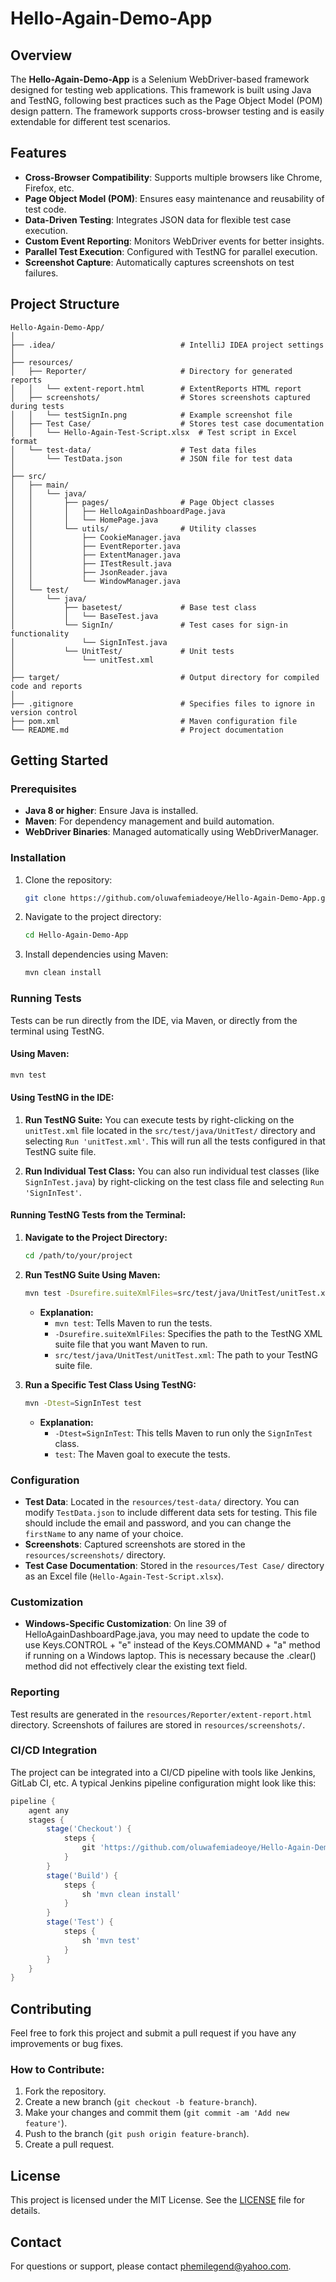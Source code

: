 # Hello-Again-Demo-App

## Overview

The **Hello-Again-Demo-App** is a Selenium WebDriver-based framework designed for testing web applications. This framework is built using Java and TestNG, following best practices such as the Page Object Model (POM) design pattern. The framework supports cross-browser testing and is easily extendable for different test scenarios.

## Features

- **Cross-Browser Compatibility**: Supports multiple browsers like Chrome, Firefox, etc.
- **Page Object Model (POM)**: Ensures easy maintenance and reusability of test code.
- **Data-Driven Testing**: Integrates JSON data for flexible test case execution.
- **Custom Event Reporting**: Monitors WebDriver events for better insights.
- **Parallel Test Execution**: Configured with TestNG for parallel execution.
- **Screenshot Capture**: Automatically captures screenshots on test failures.

## Project Structure

```
Hello-Again-Demo-App/
│
├── .idea/                            # IntelliJ IDEA project settings
│
├── resources/
│   ├── Reporter/                     # Directory for generated reports
│   │   └── extent-report.html        # ExtentReports HTML report
│   ├── screenshots/                  # Stores screenshots captured during tests
│   │   └── testSignIn.png            # Example screenshot file
│   ├── Test Case/                    # Stores test case documentation
│   │   └── Hello-Again-Test-Script.xlsx  # Test script in Excel format
│   └── test-data/                    # Test data files
│       └── TestData.json             # JSON file for test data
│
├── src/
│   ├── main/
│   │   └── java/
│   │       ├── pages/                # Page Object classes
│   │       │   ├── HelloAgainDashboardPage.java
│   │       │   └── HomePage.java
│   │       └── utils/                # Utility classes
│   │           ├── CookieManager.java
│   │           ├── EventReporter.java
│   │           ├── ExtentManager.java
│   │           ├── ITestResult.java
│   │           ├── JsonReader.java
│   │           └── WindowManager.java
│   └── test/
│       └── java/
│           ├── basetest/             # Base test class
│           │   └── BaseTest.java
│           └── SignIn/               # Test cases for sign-in functionality
│               └── SignInTest.java
│           └── UnitTest/             # Unit tests
│               └── unitTest.xml
│
├── target/                           # Output directory for compiled code and reports
│
├── .gitignore                        # Specifies files to ignore in version control
├── pom.xml                           # Maven configuration file
└── README.md                         # Project documentation
```

## Getting Started

### Prerequisites

- **Java 8 or higher**: Ensure Java is installed.
- **Maven**: For dependency management and build automation.
- **WebDriver Binaries**: Managed automatically using WebDriverManager.

### Installation

1. Clone the repository:
   ```bash
   git clone https://github.com/oluwafemiadeoye/Hello-Again-Demo-App.git
   ```
2. Navigate to the project directory:
   ```bash
   cd Hello-Again-Demo-App
   ```
3. Install dependencies using Maven:
   ```bash
   mvn clean install
   ```

### Running Tests

Tests can be run directly from the IDE, via Maven, or directly from the terminal using TestNG.

#### **Using Maven:**
  ```bash
  mvn test
  ```

#### **Using TestNG in the IDE:**

1. **Run TestNG Suite:** You can execute tests by right-clicking on the `unitTest.xml` file located in the `src/test/java/UnitTest/` directory and selecting `Run 'unitTest.xml'`. This will run all the tests configured in that TestNG suite file.

2. **Run Individual Test Class:** You can also run individual test classes (like `SignInTest.java`) by right-clicking on the test class file and selecting `Run 'SignInTest'`.

#### **Running TestNG Tests from the Terminal:**

1. **Navigate to the Project Directory:**
   ```bash
   cd /path/to/your/project
   ```

2. **Run TestNG Suite Using Maven:**
   ```bash
   mvn test -Dsurefire.suiteXmlFiles=src/test/java/UnitTest/unitTest.xml
   ```

    - **Explanation:**
        - `mvn test`: Tells Maven to run the tests.
        - `-Dsurefire.suiteXmlFiles`: Specifies the path to the TestNG XML suite file that you want Maven to run.
        - `src/test/java/UnitTest/unitTest.xml`: The path to your TestNG suite file.

3. **Run a Specific Test Class Using TestNG:**
   ```bash
   mvn -Dtest=SignInTest test
   ```

    - **Explanation:**
        - `-Dtest=SignInTest`: This tells Maven to run only the `SignInTest` class.
        - `test`: The Maven goal to execute the tests.

### Configuration

- **Test Data**: Located in the `resources/test-data/` directory. You can modify `TestData.json` to include different data sets for testing. This file should include the email and password, and you can change the `firstName` to any name of your choice.
- **Screenshots**: Captured screenshots are stored in the `resources/screenshots/` directory.
- **Test Case Documentation**: Stored in the `resources/Test Case/` directory as an Excel file (`Hello-Again-Test-Script.xlsx`).

### Customization

- **Windows-Specific Customization**: On line 39 of HelloAgainDashboardPage.java, you may need to update the code to use Keys.CONTROL + "e" instead of the Keys.COMMAND + "a" method if running on a Windows laptop. This is necessary because the .clear() method did not effectively clear the existing text field.

### Reporting

Test results are generated in the `resources/Reporter/extent-report.html` directory. Screenshots of failures are stored in `resources/screenshots/`.

### CI/CD Integration

The project can be integrated into a CI/CD pipeline with tools like Jenkins, GitLab CI, etc. A typical Jenkins pipeline configuration might look like this:

```groovy
pipeline {
    agent any
    stages {
        stage('Checkout') {
            steps {
                git 'https://github.com/oluwafemiadeoye/Hello-Again-Demo-App.git'
            }
        }
        stage('Build') {
            steps {
                sh 'mvn clean install'
            }
        }
        stage('Test') {
            steps {
                sh 'mvn test'
            }
        }
    }
}
```

## Contributing

Feel free to fork this project and submit a pull request if you have any improvements or bug fixes.

### How to Contribute:

1. Fork the repository.
2. Create a new branch (`git checkout -b feature-branch`).
3. Make your changes and commit them (`git commit -am 'Add new feature'`).
4. Push to the branch (`git push origin feature-branch`).
5. Create a pull request.

## License

This project is licensed under the MIT License. See the [LICENSE](LICENSE) file for details.

## Contact

For questions or support, please contact [phemilegend@yahoo.com](mailto:phemilegend@yahoo.com).